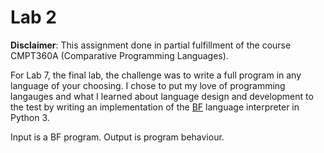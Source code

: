 # Lab 2

**Disclaimer**: This assignment done in partial fulfillment of the course CMPT360A (Comparative Programming Languages).

For Lab 7, the final lab, the challenge was to write a full program in any language of your choosing. I chose to put my love of programming langauges and what I learned about language design and development to the test by writing an implementation of the [BF](https://en.wikipedia.org/wiki/Brainfuck) language interpreter in Python 3.

Input is a BF program. Output is program behaviour.
